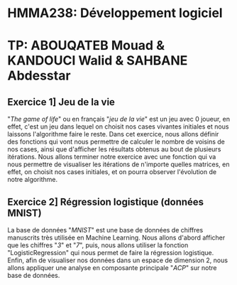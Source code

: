 # HMMA238: Développement logiciel
# TP: ABOUQATEB Mouad & KANDOUCI Walid & SAHBANE Abdesstar

## Exercice 1] Jeu de la vie
"_The game of life_" ou en français "_jeu de la vie_" est un jeu avec 0 joueur, en effet, c'est un jeu dans lequel on choisit nos cases vivantes initiales et nous laissons l'algorithme faire le reste.
Dans cet exercice, nous allons définir des fonctions qui vont nous permettre de calculer le nombre de voisins de nos cases, ainsi que d'afficher les résultats obtenus au bout de plusieurs itérations.
Nous allons terminer notre exercice avec une fonction qui va nous permettre de visualiser les itérations de n'importe quelles matrices, en effet, on choisit nos cases initiales, et on pourra observer l'évolution de notre algorithme.

## Exercice 2] Régression logistique (données MNIST)

La base de données "_MNIST_" est une base de données de chiffres manuscrits très utilisée en Machine Learning. Nous allons d'abord afficher que les chiffres "_3_" et "_7_", puis, nous allons utiliser la fonction "LogisticRegression" qui nous permet de faire la régression logistique. Enfin, afin de visualiser nos données dans un espace de dimension 2, nous allons appliquer une analyse en composante principale "_ACP_" sur notre base de données.
